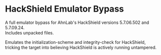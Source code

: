 # HackShield Emulator Bypass
A full emulator bypass for AhnLab's HackShield versions 5.7.06.502 and 5.7.09.24.  
Includes unpacked files.

Emulates the initialization-scheme and integrity-check for HackShield, tricking the target into believing HackShield is actively running untampered.
